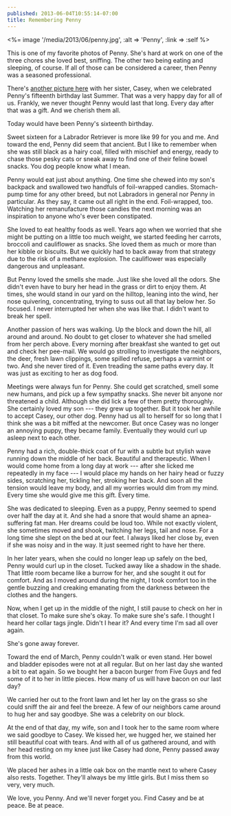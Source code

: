 ```yaml
---
published: 2013-06-04T10:55:14-07:00
title: Remembering Penny
---
```

<%= image '/media/2013/06/penny.jpg', :alt => 'Penny', :link => :self %>

This is one of my favorite photos of Penny. She's hard at work on one of the three chores she loved best, sniffing. The other two being eating and sleeping, of course. If all of those can be considered a career, then Penny was a seasoned professional.

There's [another picture here](/2012/12/25/remembering-casey/) with her sister, Casey, when we celebrated Penny's fifteenth birthday last Summer. That was a very happy day for all of us. Frankly, we never thought Penny would last that long. Every day after that was a gift. And we cherish them all.

Today would have been Penny's sixteenth birthday.

Sweet sixteen for a Labrador Retriever is more like 99 for you and me. And toward the end, Penny did seem that ancient. But I like to remember when she was still black as a hairy coal, filled with mischief and energy, ready to chase those pesky cats or sneak away to find one of their feline bowel snacks. You dog people know what I mean.

Penny would eat just about anything. One time she chewed into my son's backpack and swallowed two handfuls of foil-wrapped candies. Stomach-pump time for any other breed, but not Labradors in general nor Penny in particular. As they say, it came out all right in the end. Foil-wrapped, too. Watching her remanufacture those candies the next morning was an inspiration to anyone who's ever been constipated.

She loved to eat healthy foods as well. Years ago when we worried that she might be putting on a little too much weight, we started feeding her carrots, broccoli and cauliflower as snacks. She loved them as much or more than her kibble or biscuits. But we quickly had to back away from that strategy due to the risk of a methane explosion. The cauliflower was especially dangerous and unpleasant.

But Penny loved the smells she made. Just like she loved all the odors. She didn't even have to bury her head in the grass or dirt to enjoy them. At times, she would stand in our yard on the hilltop, leaning into the wind, her nose quivering, concentrating, trying to suss out all that lay below her. So focused. I never interrupted her when she was like that. I didn't want to break her spell.

Another passion of hers was walking. Up the block and down the hill, all around and around. No doubt to get closer to whatever she had smelled from her perch above. Every morning after breakfast she wanted to get out and check her pee-mail. We would go strolling to investigate the neighbors, the deer, fresh lawn clippings, some spilled refuse, perhaps a varmint or two. And she never tired of it. Even treading the same paths every day. It was just as exciting to her as dog food.

Meetings were always fun for Penny. She could get scratched, smell some new humans, and pick up a few sympathy snacks. She never bit anyone nor threatened a child. Although she did lick a few of them pretty thoroughly. She certainly loved my son --- they grew up together. But it took her awhile to accept Casey, our other dog. Penny had us all to herself for so long that I think she was a bit miffed at the newcomer. But once Casey was no longer an annoying puppy, they became family. Eventually they would curl up asleep next to each other.

Penny had a rich, double-thick coat of fur with a subtle but stylish wave running down the middle of her back. Beautiful and therapeutic. When I would come home from a long day at work --- after she licked me repeatedly in my face --- I would place my hands on her hairy head or fuzzy sides, scratching her, tickling her, stroking her back. And soon all the tension would leave my body, and all my worries would dim from my mind. Every time she would give me this gift. Every time.

She was dedicated to sleeping. Even as a puppy, Penny seemed to spend over half the day at it. And she had a snore that would shame an apnea-suffering fat man. Her dreams could be loud too. While not exactly violent, she sometimes moved and shook, twitching her legs, tail and nose. For a long time she slept on the bed at our feet. I always liked her close by, even if she was noisy and in the way. It just seemed right to have her there.

In her later years, when she could no longer leap up safely on the bed, Penny would curl up in the closet. Tucked away like a shadow in the shade. That little room became like a burrow for her, and she sought it out for comfort. And as I moved around during the night, I took comfort too in the gentle buzzing and creaking emanating from the darkness between the clothes and the hangers.

Now, when I get up in the middle of the night, I still pause to check on her in that closet. To make sure she's okay. To make sure she's safe. I thought I heard her collar tags jingle. Didn't I hear it? And every time I'm sad all over again.

She's gone away forever.

Toward the end of March, Penny couldn't walk or even stand. Her bowel and bladder episodes were not at all regular. But on her last day she wanted a bit to eat again. So we bought her a bacon burger from Five Guys and fed some of it to her in little pieces. How many of us will have bacon on our last day?

We carried her out to the front lawn and let her lay on the grass so she could sniff the air and feel the breeze. A few of our neighbors came around to hug her and say goodbye. She was a celebrity on our block.

At the end of that day, my wife, son and I took her to the same room where we said goodbye to Casey. We kissed her, we hugged her, we stained her still beautiful coat with tears. And with all of us gathered around, and with her head resting on my knee just like Casey had done, Penny passed away from this world.

We placed her ashes in a little oak box on the mantle next to where Casey also rests. Together. They'll always be my little girls. But I miss them so very, very much.

We love, you Penny. And we'll never forget you. Find Casey and be at peace. Be at peace.
